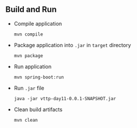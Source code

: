 ## Build and Run

- Compile application

    ``` mvn compile ```

- Package application into `.jar` in `target` directory

    ``` mvn package ```

- Run application

    ``` mvn spring-boot:run ```

- Run `.jar` file

    ``` java -jar vttp-day11-0.0.1-SNAPSHOT.jar ```

- Clean build artifacts

    ``` mvn clean ```